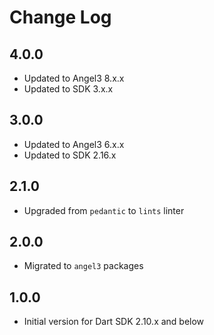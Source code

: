 # Change Log

## 4.0.0

* Updated to Angel3 8.x.x
* Updated to SDK 3.x.x

## 3.0.0

* Updated to Angel3 6.x.x
* Updated to SDK 2.16.x

## 2.1.0

* Upgraded from `pedantic` to `lints` linter

## 2.0.0

* Migrated to `angel3` packages

## 1.0.0

* Initial version for Dart SDK 2.10.x and below
